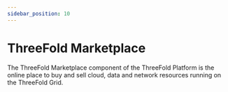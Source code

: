 ```yaml
---
sidebar_position: 10
---
```


# ThreeFold Marketplace

The ThreeFold Marketplace component of the ThreeFold Platform is the online place to buy and sell cloud, data and network resources running on the ThreeFold Grid.